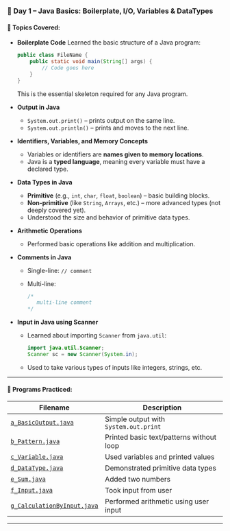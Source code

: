 ### 📅 Day 1 – Java Basics: Boilerplate, I/O, Variables & DataTypes

#### 🧠 Topics Covered:

* **Boilerplate Code**
  Learned the basic structure of a Java program:

  ```java
  public class FileName {
      public static void main(String[] args) {
          // Code goes here
      }
  }
  ```

  This is the essential skeleton required for any Java program.

* **Output in Java**

  * `System.out.print()` – prints output on the same line.
  * `System.out.println()` – prints and moves to the next line.

* **Identifiers, Variables, and Memory Concepts**

  * Variables or identifiers are **names given to memory locations**.
  * Java is a **typed language**, meaning every variable must have a declared type.

* **Data Types in Java**

  * **Primitive** (e.g., `int`, `char`, `float`, `boolean`) – basic building blocks.
  * **Non-primitive** (like `String`, `Arrays`, etc.) – more advanced types (not deeply covered yet).
  * Understood the size and behavior of primitive data types.

* **Arithmetic Operations**

  * Performed basic operations like addition and multiplication.

* **Comments in Java**

  * Single-line: `// comment`
  * Multi-line:

    ```java
    /* 
       multi-line comment 
    */
    ```

* **Input in Java using Scanner**

  * Learned about importing `Scanner` from `java.util`:

    ```java
    import java.util.Scanner;
    Scanner sc = new Scanner(System.in);
    ```
  * Used to take various types of inputs like integers, strings, etc.

---

#### 🧪 Programs Practiced:

| Filename | Description |
|----------|-------------|
| [`a_BasicOutput.java`](./a_BasicOutput.java) | Simple output with `System.out.print` |
| [`b_Pattern.java`](./b_Pattern.java) | Printed basic text/patterns without loop|
| [`c_Variable.java`](./c_Variable.java) | Used variables and printed values |
| [`d_DataType.java`](./d_DataType.java) | Demonstrated primitive data types |
| [`e_Sum.java`](./e_Sum.java) | Added two numbers |
| [`f_Input.java`](./f_Input.java) | Took input from user |
| [`g_CalculationByInput.java`](./g_CalculationByInput.java) | Performed arithmetic using user input |

---
